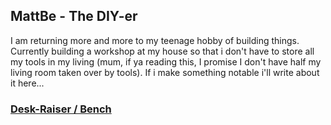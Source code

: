 ## MattBe - The DIY-er
I am returning more and more to my teenage hobby of building things. Currently building a workshop at my house so that i don't have to store all my tools in my living (mum, if ya reading this, I promise I don't have half my living room taken over by tools).
  If i make something notable i'll write about it here...

### [Desk-Raiser / Bench](projects/desk-raiser/desk-raiser.diy.mattbe.me.md)

